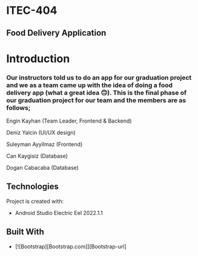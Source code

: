 # ITEC-404
## Food Delivery Application
# Introduction
### **Our instructors told us to do an app for our graduation project and we as a team came up with the idea of doing a food delivery app (what a great idea :upside_down_face:). This is the final phase of our graduation project for our team and the members are as follows;**

Engin Kayhan (Team Leader, Frontend & Backend)

Deniz Yalcin (UI/UX design)

Suleyman Ayyilmaz (Frontend)

Can Kaygisiz (Database)

Dogan Cabacaba (Database)

## Technologies
Project is created with:
* Android Studio Electric Eel 2022.1.1

## Built With

* [![Bootstrap][Bootstrap.com]][Bootstrap-url]
